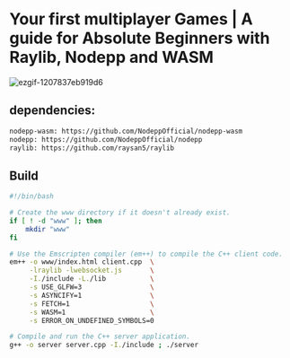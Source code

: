 # Your first multiplayer Games | A guide for Absolute Beginners with Raylib, Nodepp and WASM
![ezgif-1207837eb919d6](https://github.com/user-attachments/assets/d88dbed7-49ce-4121-8550-7f82df1f995a)

## dependencies:
```bash
nodepp-wasm: https://github.com/NodeppOfficial/nodepp-wasm
nodepp: https://github.com/NodeppOfficial/nodepp
raylib: https://github.com/raysan5/raylib
```

## Build
```bash
#!/bin/bash

# Create the www directory if it doesn't already exist.
if [ ! -d "www" ]; then
    mkdir "www"
fi

# Use the Emscripten compiler (em++) to compile the C++ client code.
em++ -o www/index.html client.cpp  \
     -lraylib -lwebsocket.js       \
     -I./include -L./lib           \
     -s USE_GLFW=3                 \
     -s ASYNCIFY=1                 \
     -s FETCH=1                    \
     -s WASM=1                     \
     -s ERROR_ON_UNDEFINED_SYMBOLS=0

# Compile and run the C++ server application.
g++ -o server server.cpp -I./include ; ./server
```
